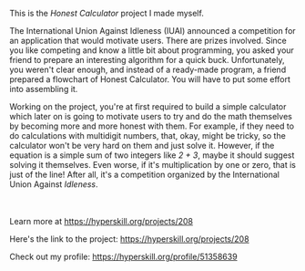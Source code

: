 This is the *Honest Calculator* project I made myself.


<div>
<p>The International Union Against Idleness (IUAI) announced a competition for an application that would motivate users. There are prizes involved. Since you like competing and know a little bit about programming, you asked your friend to prepare an interesting algorithm for a quick buck. Unfortunately, you weren't clear enough, and instead of a ready-made program, a friend prepared a flowchart of Honest Calculator. You will have to put some effort into assembling it.</p>

<p>Working on the project, you're at first required to build a simple calculator which later on is going to motivate users to try and do the math themselves by becoming more and more honest with them. For example, if they need to do calculations with multidigit numbers, that, okay, might be tricky, so the calculator won't be very hard on them and just solve it. However, if the equation is a simple sum of two integers like <em>2 + 3</em>, maybe it should suggest solving it themselves. Even worse, if it's multiplication by one or zero, that is just of the line! After all, it's a competition organized by the International Union Against <em>Idleness</em>.</p>
</div><br/><br/>Learn more at <a href="https://hyperskill.org/projects/208?utm_source=ide&utm_medium=ide&utm_campaign=ide&utm_content=project-card">https://hyperskill.org/projects/208</a>

Here's the link to the project: https://hyperskill.org/projects/208

Check out my profile: https://hyperskill.org/profile/51358639